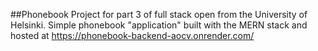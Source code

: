 ##Phonebook 
Project for part 3 of full stack open from the University of Helsinki. Simple phonebook "application" built with the MERN stack and hosted at https://phonebook-backend-aocv.onrender.com/
